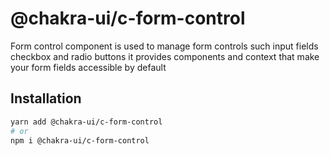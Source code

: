 # @chakra-ui/c-form-control

Form control component is used to manage form controls such input fields checkbox and radio buttons it provides components and context that make your form fields accessible by default

## Installation

```sh
yarn add @chakra-ui/c-form-control
# or
npm i @chakra-ui/c-form-control
```